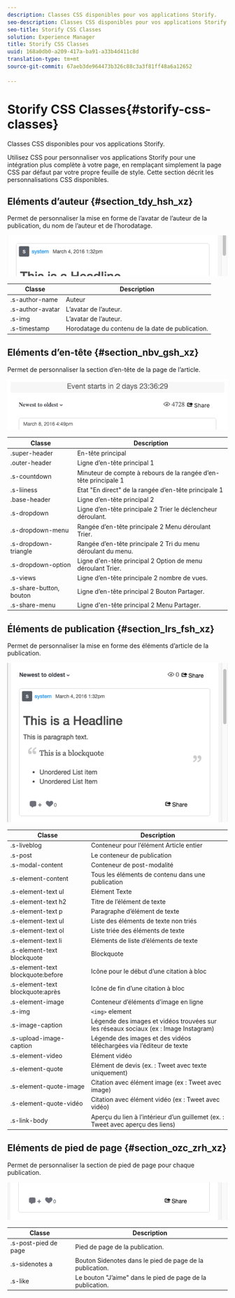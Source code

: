 ```yaml
---
description: Classes CSS disponibles pour vos applications Storify.
seo-description: Classes CSS disponibles pour vos applications Storify.
seo-title: Storify CSS Classes
solution: Experience Manager
title: Storify CSS Classes
uuid: 168a0db0-a209-417a-ba91-a33b4d411c8d
translation-type: tm+mt
source-git-commit: 67aeb3de964473b326c88c3a3f81ff48a6a12652

---
```



# Storify CSS Classes{#storify-css-classes}

Classes CSS disponibles pour vos applications Storify.

Utilisez CSS pour personnaliser vos applications Storify pour une intégration plus complète à votre page, en remplaçant simplement la page CSS par défaut par votre propre feuille de style. Cette section décrit les personnalisations CSS disponibles.

## Eléments d’auteur {#section_tdy_hsh_xz}

Permet de personnaliser la mise en forme de l’avatar de l’auteur de la publication, du nom de l’auteur et de l’horodatage.

![](assets/StorifyAuthorCSS.png)

| Classe | Description |
|---|---|
| .s-author-name | Auteur |
| .s-author-avatar | L’avatar de l’auteur. |
| .s-img | L’avatar de l’auteur. |
| .s-timestamp | Horodatage du contenu de la date de publication. |

## Eléments d’en-tête {#section_nbv_gsh_xz}

Permet de personnaliser la section d’en-tête de la page de l’article.

![](assets/StorifyHeaderCSS-countdown-1.png)

| **Classe** | **Description** |
|---|---|
| .super-header | En-tête principal |
| .outer-header | Ligne d’en-tête principal 1 |
| .s-countdown | Minuteur de compte à rebours de la rangée d’en-tête principale 1 |
| .s-liiness | Etat "En direct" de la rangée d’en-tête principale 1 |
| .base-header | Ligne d’en-tête principal 2 |
| .s-dropdown | Ligne d’en-tête principale 2 Trier le déclencheur déroulant. |
| .s-dropdown-menu | Rangée d’en-tête principale 2 Menu déroulant Trier. |
| .s-dropdown-triangle | Rangée d’en-tête principale 2 Tri du menu déroulant du menu. |
| .s-dropdown-option | Ligne d'en-tête principal 2 Option de menu déroulant Trier. |
| .s-views | Ligne d’en-tête principale 2 nombre de vues. |
| .s-share-button, bouton | Ligne d’en-tête principal 2 Bouton Partager. |
| .s-share-menu | Ligne d'en-tête principal 2 Menu Partager. |

## Éléments de publication {#section_lrs_fsh_xz}

Permet de personnaliser la mise en forme des éléments d’article de la publication.

![](assets/StorifyPostCSS.png)

| **Classe** | **Description** |
|---|---|
| .s-liveblog | Conteneur pour l’élément Article entier |
| .s-post | Le conteneur de publication |
| .s-modal-content | Conteneur de post-modalité |
| .s-element-content | Tous les éléments de contenu dans une publication |
| .s-element-text ul | Elément Texte |
| .s-element-text h2 | Titre de l’élément de texte |
| .s-element-text p | Paragraphe d’élément de texte |
| .s-element-text ul | Liste des éléments de texte non triés |
| .s-element-text ol | Liste triée des éléments de texte |
| .s-element-text li | Eléments de liste d’éléments de texte |
| .s-element-text blockquote | Blockquote |
| .s-element-text blockquote:before | Icône pour le début d’une citation à bloc |
| .s-element-text blockquote:après | Icône de fin d’une citation à bloc |
| .s-element-image | Conteneur d’éléments d’image en ligne |
| .s-img | `<img>` element |
| .s-image-caption | Légende des images et vidéos trouvées sur les réseaux sociaux (ex : Image Instagram) |
| .s-upload-image-caption | Légende des images et des vidéos téléchargées via l’éditeur de texte |
| .s-element-video | Elément vidéo |
| .s-element-quote | Elément de devis (ex. : Tweet avec texte uniquement) |
| .s-element-quote-image | Citation avec élément image (ex : Tweet avec image) |
| .s-element-quote-vidéo | Citation avec élément vidéo (ex : Tweet avec vidéo) |
| .s-link-body | Aperçu du lien à l’intérieur d’un guillemet (ex. : Tweet avec aperçu des liens) |

## Eléments de pied de page {#section_ozc_zrh_xz}

Permet de personnaliser la section de pied de page pour chaque publication.

![](assets/storify_CSS_footer.png)

| **Classe** | **Description** |
|---|---|
| .s-post-pied de page | Pied de page de la publication. |
| .s-sidenotes a | Bouton Sidenotes dans le pied de page de la publication. |
| .s-like | Le bouton "J’aime" dans le pied de page de la publication. |
